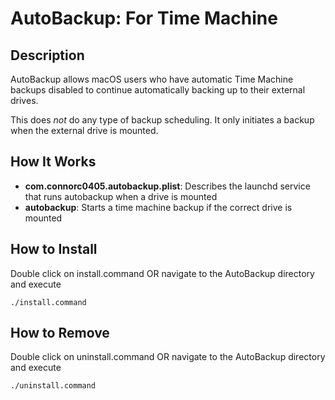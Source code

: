 # AutoBackup: For Time Machine

## Description
AutoBackup allows macOS users who have automatic Time Machine backups disabled to continue automatically backing up to their external drives.

This does *not* do any type of backup scheduling.  It only initiates a backup when the external drive is mounted.

## How It Works
- **com.connorc0405.autobackup.plist**: Describes the launchd service that runs autobackup when a drive is mounted
- **autobackup**: Starts a time machine backup if the correct drive is mounted

## How to Install

Double click on install.command OR navigate to the AutoBackup directory and execute
```
./install.command
```

## How to Remove

Double click on uninstall.command OR navigate to the AutoBackup directory and execute
```
./uninstall.command
```
